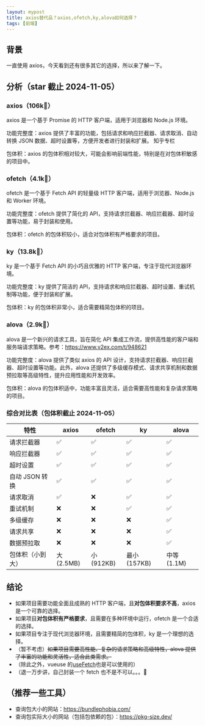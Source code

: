 ```yaml
---
layout: mypost
title: axios替代品？axios,ofetch,ky,alova如何选择？
tags: [前端]
---
```


## 背景

一直使用 axios，今天看到还有很多其它的选择，所以来了解一下。

## 分析（star 截止 2024-11-05）

### axios（106k🌟）

axios 是一个基于 Promise 的 HTTP 客户端，适用于浏览器和 Node.js 环境。

功能完整度：axios 提供了丰富的功能，包括请求和响应拦截器、请求取消、自动转换 JSON 数据、超时设置等，方便开发者进行封装和扩展。
知乎专栏

包体积：axios 的包体积相对较大，可能会影响前端性能，特别是在对包体积敏感的项目中。

### ofetch（4.1k🌟）

ofetch 是一个基于 Fetch API 的轻量级 HTTP 客户端，适用于浏览器、Node.js 和 Worker 环境。

功能完整度：ofetch 提供了简化的 API，支持请求拦截器、响应拦截器、超时设置等功能，易于封装和使用。

包体积：ofetch 的包体积较小，适合对包体积有严格要求的项目。

### ky（13.8k🌟）

ky 是一个基于 Fetch API 的小巧且优雅的 HTTP 客户端，专注于现代浏览器环境。

功能完整度：ky 提供了简洁的 API，支持请求和响应拦截器、超时设置、重试机制等功能，便于封装和扩展。

包体积：ky 的包体积非常小，适合需要精简包体积的项目。

### alova（2.9k🌟）

alova 是一个新兴的请求工具，旨在简化 API 集成工作流，提供高性能的客户端和服务端请求策略。参考：https://www.v2ex.com/t/948621

功能完整度：alova 提供了类似 axios 的 API 设计，支持请求拦截器、响应拦截器、超时设置等功能。此外，alova 还提供了多级缓存模式、请求共享机制和数据预拉取等高级特性，提升应用性能和开发效率。

包体积：alova 的包体积适中，功能丰富且灵活，适合需要高性能和复杂请求策略的项目。

### 综合对比表（包体积截止 2024-11-05）

| 特性             | axios     | ofetch    | ky          | alova      |
| ---------------- | --------- | --------- | ----------- | ---------- |
| 请求拦截器       | ✅        | ✅        | ✅          | ✅         |
| 响应拦截器       | ✅        | ✅        | ✅          | ✅         |
| 超时设置         | ✅        | ✅        | ✅          | ✅         |
| 自动 JSON 转换   | ✅        | ✅        | ✅          | ✅         |
| 请求取消         | ✅        | ❌        | ✅          | ✅         |
| 重试机制         | ❌        | ❌        | ✅          | ✅         |
| 多级缓存         | ❌        | ❌        | ❌          | ✅         |
| 请求共享         | ❌        | ❌        | ❌          | ✅         |
| 数据预拉取       | ❌        | ❌        | ❌          | ✅         |
| 包体积（小到大） | 大(2.5MB) | 小(912KB) | 最小(157KB) | 中等(1.1M) |

## 结论

- 如果项目需要功能全面且成熟的 HTTP 客户端，且**对包体积要求不高**，axios 是一个可靠的选择。
- 如果项目**对包体积有严格要求**，且需要在多种环境中运行，ofetch 是一个合适的选择。
- 如果项目专注于现代浏览器环境，且需要精简的包体积，ky 是一个理想的选择。
- （暂不考虑）<del>如果项目需要高性能、复杂的请求策略和高级特性，alova 提供了丰富的功能和灵活性，适合此类需求。</del>
- （除此之外，vueuse 的[useFetch](https://vueuse.org/core/useFetch/)也是可以使用的）
- （退一万步讲，自己封装一个 fetch 也不是不可以。。。🤣

## （推荐一些工具）

- 查询包大小的网站：https://bundlephobia.com/
- 查询包实际大小的网站（包括包依赖的包）：https://pkg-size.dev/
